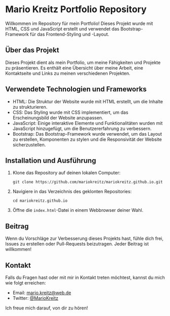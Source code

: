 # Mario Kreitz Portfolio Repository

Willkommen im Repository für mein Portfolio! Dieses Projekt wurde mit HTML, CSS und JavaScript erstellt und verwendet das Bootstrap-Framework für das Frontend-Styling und -Layout.

## Über das Projekt

Dieses Projekt dient als mein Portfolio, um meine Fähigkeiten und Projekte zu präsentieren. Es enthält eine Übersicht über meine Arbeit, eine Kontaktseite und Links zu meinen verschiedenen Projekten.

## Verwendete Technologien und Frameworks

- HTML: Die Struktur der Website wurde mit HTML erstellt, um die Inhalte zu strukturieren.
- CSS: Das Styling wurde mit CSS implementiert, um das Erscheinungsbild der Website anzupassen.
- JavaScript: Einige interaktive Elemente und Funktionalitäten wurden mit JavaScript hinzugefügt, um die Benutzererfahrung zu verbessern.
- Bootstrap: Das Bootstrap-Framework wurde verwendet, um das Layout zu erstellen, Komponenten zu stylen und die Responsivität der Website sicherzustellen.

## Installation und Ausführung

1. Klone das Repository auf deinen lokalen Computer:

   ```
   git clone https://github.com/mariokreitz/mariokreitz.github.io.git
   ```

2. Navigiere in das Verzeichnis des geklonten Repositories:

   ```
   cd mariokreitz.github.io
   ```

3. Öffne die `index.html`-Datei in einem Webbrowser deiner Wahl.

## Beitrag

Wenn du Vorschläge zur Verbesserung dieses Projekts hast, fühle dich frei, Issues zu erstellen oder Pull-Requests beizutragen. Jeder Beitrag ist willkommen!

## Kontakt

Falls du Fragen hast oder mit mir in Kontakt treten möchtest, kannst du mich wie folgt erreichen:

- Email: mario.kreitz@web.de
- Twitter: [@MarioKreitz](https://twitter.com/KreitzMario)

Ich freue mich darauf, von dir zu hören!
